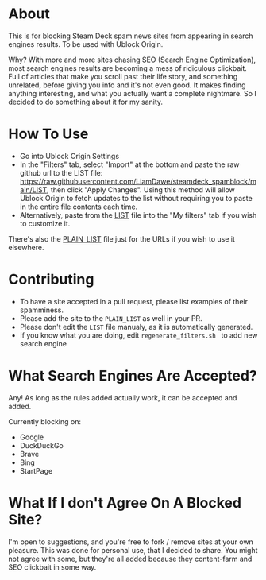 # About
This is for blocking Steam Deck spam news sites from appearing in search engines results. To be used with Ublock Origin.

Why? With more and more sites chasing SEO (Search Engine Optimization), most search engines results are becoming a mess of ridiculous clickbait. Full of articles that make you scroll past their life story, and something unrelated, before giving you info and it's not even good. It makes finding anything interesting, and what you actually want a complete nightmare. So I decided to do something about it for my sanity.

# How To Use

* Go into Ublock Origin Settings
* In the "Filters" tab, select "Import" at the bottom and paste the raw github url to the LIST file: https://raw.githubusercontent.com/LiamDawe/steamdeck_spamblock/main/LIST, then click "Apply Changes". Using this method will allow Ublock Origin to fetch updates to the list without requiring you to paste in the entire file contents each time.
* Alternatively, paste from the [LIST](https://github.com/LiamDawe/steamdeck_spamblock/blob/main/LIST) file into the "My filters" tab if you wish to customize it.


There's also the [PLAIN_LIST](https://github.com/LiamDawe/steamdeck_spamblock/blob/main/PLAIN_LIST) file just for the URLs if you wish to use it elsewhere.

# Contributing

* To have a site accepted in a pull request, please list examples of their spamminess.
* Please add the site to the `PLAIN_LIST` as well in your PR.
* Please don't edit the `LIST` file manualy, as it is automatically generated.
* If you know what you are doing, edit `regenerate_filters.sh
` to add new search engine

# What Search Engines Are Accepted?

Any! As long as the rules added actually work, it can be accepted and added.

Currently blocking on:
* Google
* DuckDuckGo
* Brave
* Bing
* StartPage

# What If I don't Agree On A Blocked Site?

I'm open to suggestions, and you're free to fork / remove sites at your own pleasure. This was done for personal use, that I decided to share. You might not agree with some, but they're all added because they content-farm and SEO clickbait in some way.
